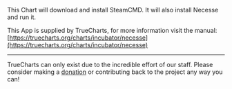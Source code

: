 This Chart will download and install SteamCMD. It will also install Necesse and run it.

This App is supplied by TrueCharts, for more information visit the manual: [https://truecharts.org/charts/incubator/necesse](https://truecharts.org/charts/incubator/necesse)

---

TrueCharts can only exist due to the incredible effort of our staff.
Please consider making a [donation](https://truecharts.org/about/sponsor) or contributing back to the project any way you can!
